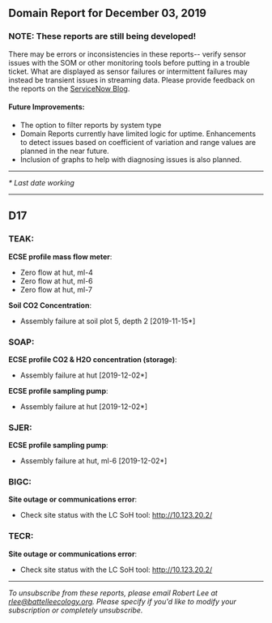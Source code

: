 ## Domain Report for December 03, 2019


### NOTE: These reports are still being developed!
There may be errors or inconsistencies in these reports-- verify sensor issues with the SOM or other monitoring tools before putting in a trouble ticket. What are displayed as sensor failures or intermittent failures may instead be transient issues in streaming data.
Please provide feedback on the reports on the [ServiceNow Blog](https://neon.service-now.com/community?id=community_blog&sys_id=9b4fbe8adbed734017ecf9041d9619be).

#### Future Improvements: 
 - The option to filter reports by system type 
 - Domain Reports currently have limited logic for uptime. Enhancements to detect issues based on coefficient of variation and range values are planned in the near future.
 - Inclusion of graphs to help with diagnosing issues is also planned.

***

_* Last date working_

***
## D17

### TEAK:

**ECSE profile mass flow meter**:
 - Zero flow at hut, ml-4
 - Zero flow at hut, ml-6
 - Zero flow at hut, ml-7

**Soil CO2 Concentration**:
 - Assembly failure at soil plot 5, depth 2 [2019-11-15*]

### SOAP:

**ECSE profile CO2 & H2O concentration (storage)**:
 - Assembly failure at hut [2019-12-02*]

**ECSE profile sampling pump**:
 - Assembly failure at hut [2019-12-02*]

### SJER:

**ECSE profile sampling pump**:
 - Assembly failure at hut, ml-6 [2019-12-02*]

### BIGC:

**Site outage or communications error**:
 - Check site status with the LC SoH tool: http://10.123.20.2/

### TECR:

**Site outage or communications error**:
 - Check site status with the LC SoH tool: http://10.123.20.2/

***

_To unsubscribe from these reports, please email Robert Lee at rlee@battelleecology.org. Please specify if you'd like to modify your subscription or completely unsubscribe._
